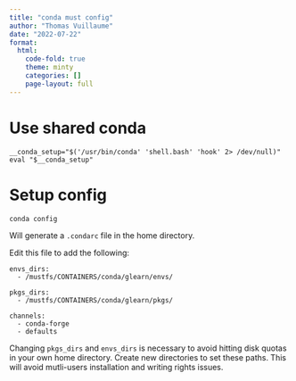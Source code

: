 ```yaml
---
title: "conda must config"
author: "Thomas Vuillaume"
date: "2022-07-22"
format:
  html:
    code-fold: true
    theme: minty
    categories: []
    page-layout: full
---
```



# Use shared conda

```
__conda_setup="$('/usr/bin/conda' 'shell.bash' 'hook' 2> /dev/null)"
eval "$__conda_setup"
```

# Setup config

```
conda config
```

Will generate a `.condarc` file in the home directory.

Edit this file to add the following:

```
envs_dirs:
  - /mustfs/CONTAINERS/conda/glearn/envs/

pkgs_dirs:
  - /mustfs/CONTAINERS/conda/glearn/pkgs/

channels:
  - conda-forge
  - defaults
```

Changing `pkgs_dirs` and `envs_dirs` is necessary to avoid hitting disk quotas in your own home directory.
Create new directories to set these paths. This will avoid mutli-users installation and writing rights issues.